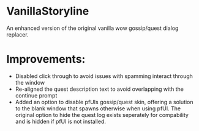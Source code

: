 # VanillaStoryline
An enhanced version of the original vanilla wow gossip/quest dialog replacer.

# Improvements:
- Disabled click through to avoid issues with spamming interact through the window
- Re-aligned the quest description text to avoid overlapping with the continue prompt
- Added an option to disable pfUIs gossip/quest skin, offering a solution to the blank window that spawns otherwise when using pfUI. The original option to hide the quest log exists seperately for compability and is hidden if pfUI is not installed.
